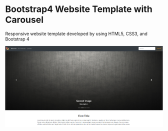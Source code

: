 # Bootstrap4 Website Template with Carousel

Responsive website template developed by using HTML5, CSS3, and Bootstrap 4


![Project Image](https://github.com/MarianaSouza/Bootstrap4_Website_Boilerplate/blob/master/img/project.PNG)
